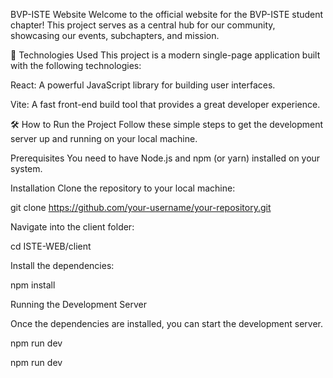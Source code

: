 
BVP-ISTE Website
Welcome to the official website for the BVP-ISTE student chapter! This project serves as a central hub for our community, showcasing our events, subchapters, and mission.

🚀 Technologies Used
This project is a modern single-page application built with the following technologies:

React: A powerful JavaScript library for building user interfaces.

Vite: A fast front-end build tool that provides a great developer experience.




🛠️ How to Run the Project
Follow these simple steps to get the development server up and running on your local machine.

Prerequisites
You need to have Node.js and npm (or yarn) installed on your system.

Installation
Clone the repository to your local machine:



git clone https://github.com/your-username/your-repository.git

Navigate into the client folder:



cd ISTE-WEB/client

Install the dependencies:



npm install

Running the Development Server

Once the dependencies are installed, you can start the development server.

npm run dev





npm run dev
